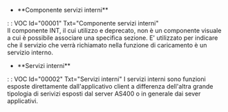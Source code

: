 - \*\*Componente servizi interni\*\*

 :  : VOC Id="00001" Txt="Componente servizi interni"                                                 
Il componente INT, il cui utilizzo e deprecato, non è un componente visuale a cui è possibile associare una specifica sezione.
E' utilizzato per indicare che il servizio che verrà richiamato nella funzione di caricamento è un servizio interno.

- \*\*Servizi interni\*\*

 :  : VOC Id="00002" Txt="Servizi interni"
I servizi interni sono funzioni esposte direttamente dall'applicativo client a differenza dell'altra grande tipologia di serivizi esposti dal server AS400 o in generale dai sever applicativi.
